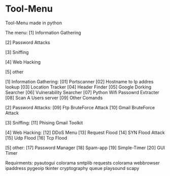 # Tool-Menu
Tool-Menu made in python

The menu:
[1] Information Gathering

[2] Password Attacks

[3] Sniffing

[4] Web Hacking

[5] other

[1] Information Gathering:
  [01] Portscanner
  [02] Hostname to Ip addres lookup
  [03] Location Tracker
  [04] Header Finder
  [05] Google Dorking Searcher
  [06] Vulnerability Searcher
  [07] Python Wifi Passowrd Extracter
  [08] Scan A Users server
  [09] Other Comands


[2] Password Attacks:
  [09] Ftp BruteForce Attack
  [10] Gmail BruteForce Attack


[3] Sniffing:
  [11] Phising Gmail Toolkit


[4] Web Hacking:
  [12] DDoS Menu
  [13] Request Flood
  [14] SYN Flood Attack
  [15] Udp Flood
  [16] Tcp Flood

[5] other:
  [17] Password Manager
  [18] Spam-app
  [19] Simple-Timer
  [20] GUI Timer



Requirments:
pyautogui
colorama
smtplib
requests
colorama
webbrowser
ipaddress
pygeoip
tkinter
cryptography
queue
playsound
scapy
